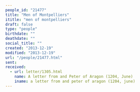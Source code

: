 ```yaml
---
people_id: "21477"
title: "Men of Montpelliers"
ititle: "men of montpelliers"
draft: false
type: "people"
birthdate: ""
deathdate: ""
social_title: ""
created: "2013-12-19"
modified: "2013-12-19"
url: "/people/21477.html"
sent:
received:
  - url: letter/1305.html
    name: A letter from and Peter of Aragon (1204, June)
    iname: a letter from and peter of aragon (1204, june)
---
```

